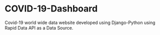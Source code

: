 # COVID-19-Dashboard
Covid-19 world wide data website developed using Django-Python using Rapid Data API as a Data Source.
